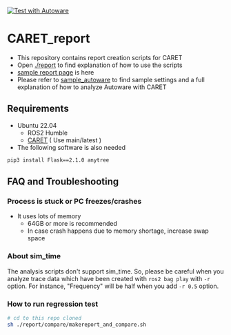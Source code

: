 [![Test with Autoware](https://github.com/tier4/CARET_report/actions/workflows/test_autoware.yaml/badge.svg)](https://github.com/tier4/CARET_report/actions/workflows/test_autoware.yaml)

# CARET_report

- This repository contains report creation scripts for CARET
- Open [./report](./report) to find explanation of how to use the scripts
- [sample report page](https://tier4.github.io/CARET_report/) is here
- Please refer to [sample_autoware](./sample_autoware) to find sample settings and a full explanation of how to analyze Autoware with CARET

## Requirements

- Ubuntu 22.04
  - ROS2 Humble
  - [CARET](https://github.com/tier4/caret) ( Use main/latest )
- The following software is also needed

```sh
pip3 install Flask==2.1.0 anytree
```

## FAQ and Troubleshooting

### Process is stuck or PC freezes/crashes

- It uses lots of memory
  - 64GB or more is recommended
  - In case crash happens due to memory shortage, increase swap space

### About sim_time

The analysis scripts don't support sim_time. So, please be careful when you analyze trace data which have been created with `ros2 bag play` with `-r` option. For instance, "Frequency" will be half when you add `-r 0.5` option.

### How to run regression test

```sh
# cd to this repo cloned
sh ./report/compare/makereport_and_compare.sh
```

